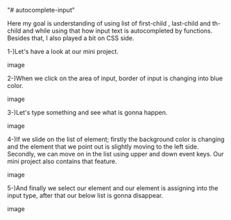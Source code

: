 "# autocomplete-input"

Here my goal is understanding of using list of first-child , last-child and th-child and while using that how input text is autocompleted by functions. Besides that, I also played a bit on CSS side.

1-)Let's have a look at our mini project.

image

2-)When we click on the area of input, border of input is changing into blue color.

image

3-)Let's type something and see what is gonna happen.

image

4-)If we slide on the list of element; firstly the background color is changing and the element that we point out is slightly moving to the left side. Secondly, we can move on in the list using upper and down event keys. Our mini project also contains that feature.

image

5-)And finally we select our element and our element is assigning into the input type, after that our below list is gonna disappear.

image
